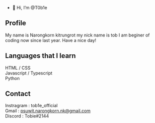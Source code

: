 - 👋 Hi, I’m @T0b1e
## Profile
My name is Narongkorn kitrungrot my nick name is tob 
I am beginer of coding now since last year.
Have a nice day!

## Languages that I learn 
HTML / CSS<br>
Javascript / Typescript<br>
Python<br>

## Contact
Instragram : tob1e_official<br>
Gmail : psuwit.narongkorn.nk@gmail.com<br>
Discord : Tobie#2144<br>
<!---
T0b1e/T0b1e is a ✨ special ✨ repository because its `README.md` (this file) appears on your GitHub profile.
You can click the Preview link to take a look at your changes.
--->

